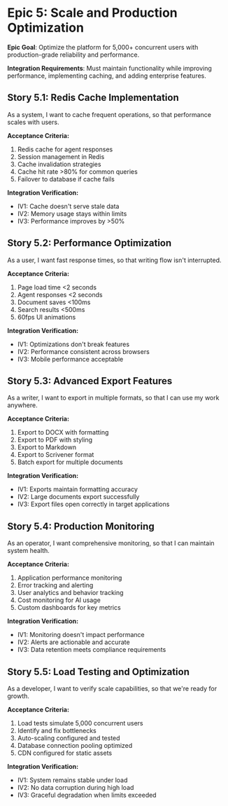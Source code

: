 # Epic 5: Scale and Production Optimization

**Epic Goal**: Optimize the platform for 5,000+ concurrent users with production-grade reliability and performance.

**Integration Requirements**: Must maintain functionality while improving performance, implementing caching, and adding enterprise features.

## Story 5.1: Redis Cache Implementation

As a system,
I want to cache frequent operations,
so that performance scales with users.

**Acceptance Criteria:**
1. Redis cache for agent responses
2. Session management in Redis
3. Cache invalidation strategies
4. Cache hit rate >80% for common queries
5. Failover to database if cache fails

**Integration Verification:**
- IV1: Cache doesn't serve stale data
- IV2: Memory usage stays within limits
- IV3: Performance improves by >50%

## Story 5.2: Performance Optimization

As a user,
I want fast response times,
so that writing flow isn't interrupted.

**Acceptance Criteria:**
1. Page load time <2 seconds
2. Agent responses <2 seconds
3. Document saves <100ms
4. Search results <500ms
5. 60fps UI animations

**Integration Verification:**
- IV1: Optimizations don't break features
- IV2: Performance consistent across browsers
- IV3: Mobile performance acceptable

## Story 5.3: Advanced Export Features

As a writer,
I want to export in multiple formats,
so that I can use my work anywhere.

**Acceptance Criteria:**
1. Export to DOCX with formatting
2. Export to PDF with styling
3. Export to Markdown
4. Export to Scrivener format
5. Batch export for multiple documents

**Integration Verification:**
- IV1: Exports maintain formatting accuracy
- IV2: Large documents export successfully
- IV3: Export files open correctly in target applications

## Story 5.4: Production Monitoring

As an operator,
I want comprehensive monitoring,
so that I can maintain system health.

**Acceptance Criteria:**
1. Application performance monitoring
2. Error tracking and alerting
3. User analytics and behavior tracking
4. Cost monitoring for AI usage
5. Custom dashboards for key metrics

**Integration Verification:**
- IV1: Monitoring doesn't impact performance
- IV2: Alerts are actionable and accurate
- IV3: Data retention meets compliance requirements

## Story 5.5: Load Testing and Optimization

As a developer,
I want to verify scale capabilities,
so that we're ready for growth.

**Acceptance Criteria:**
1. Load tests simulate 5,000 concurrent users
2. Identify and fix bottlenecks
3. Auto-scaling configured and tested
4. Database connection pooling optimized
5. CDN configured for static assets

**Integration Verification:**
- IV1: System remains stable under load
- IV2: No data corruption during high load
- IV3: Graceful degradation when limits exceeded

